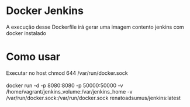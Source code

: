 # Docker Jenkins
A execução desse Dockerfile irá gerar uma imagem contento jenkins com docker instalado

# Como usar

 Executar no host chmod 644 /var/run/docker.sock <br /><br />
 docker run -d -p 8080:8080 -p 50000:50000 -v /home/vagrant/jenkins_volume:/var/jenkins_home -v /var/run/docker.sock:/var/run/docker.sock renatoadsumus/jenkins:latest
